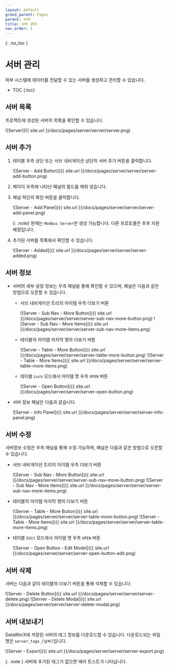```yaml
---
layout: default
grand_parent: Pages
parent: 서버
title: 서버 관리
nav_order: 1
---
```


{: .no_toc }
# 서버 관리
외부 시스템에 데이터를 전달할 수 있는 서버를 생성하고 관리할 수 있습니다. 

- TOC
{:toc}



## 서버 목록
프로젝트에 생성된 서버의 목록을 확인할 수 있습니다.

![Server]({{ site.url }}/docs/pages/server/server/server.png)

## 서버 추가

1. 테이블 우측 상단 또는 서브 내비게이션 상단의 서버 추가 버튼을 클릭합니다.

    ![Server - Add Button]({{ site.url }}/docs/pages/server/server/server-add-button.png)

2. 페이지 우측에 나타난 패널의 필드를 채워 넣습니다.

3. 패널 하단의 확인 버튼을 클릭합니다.

    ![Server - Add Panel]({{ site.url }}/docs/pages/server/server/server-add-panel.png)

    {: .note}
    현재는 `Modbus Server`만 생성 가능합니다. 다른 프로토콜은 추후 지원 예정입니다.

4. 추가된 서버를 목록에서 확인할 수 있습니다.

    ![Server - Added]({{ site.url }}/docs/pages/server/server/server-added.png)


## 서버 정보
- 서버의 세부 설정 정보는 우측 패널을 통해 확인할 수 있으며, 패널은 다음과 같은 방법으로 오픈할 수 있습니다.
  - 서브 내비게이션 트리의 아이템 우측 더보기 버튼

    ![Server - Sub Nav - More Button]({{ site.url }}/docs/pages/server/server/server-sub-nav-more-button.png)
    ![Server - Sub Nav - More Items]({{ site.url }}/docs/pages/server/server/server-sub-nav-more-items.png)

  - 테이블의 아이템 마지막 행의 더보기 버튼

    ![Server - Table - More Button]({{ site.url }}/docs/pages/server/server/server-table-more-button.png)
    ![Server - Table - More Items]({{ site.url }}/docs/pages/server/server/server-table-more-items.png)
        
  - 테이블 `Lock` 모드에서 아이템 명 우측  `OPEN` 버튼
    
    ![Server - Open Button]({{ site.url }}/docs/pages/server/server/server-open-button.png)

- 서버 정보 패널은 다음과 같습니다.

    ![Server - Info Panel]({{ site.url }}/docs/pages/server/server/server-info-panel.png)



## 서버 수정
서버정보 수정은 우측 패널을 통해 수정 가능하며, 패널은 다음과 같은 방법으로 오픈할 수 있습니다.

- 서브 내비게이션 트리의 아이템 우측 더보기 버튼

  ![Server - Sub Nav - More Button]({{ site.url }}/docs/pages/server/server/server-sub-nav-more-button.png)
  ![Server - Sub Nav - More Items]({{ site.url }}/docs/pages/server/server/server-sub-nav-more-items.png)

- 테이블의 아이템 마지막 행의 더보기 버튼

  ![Server - Table - More Button]({{ site.url }}/docs/pages/server/server/server-table-more-button.png)
  ![Server - Table - More Items]({{ site.url }}/docs/pages/server/server/server-table-more-items.png)
      
- 테이블 `Edit` 모드에서 아이템 명 우측  `OPEN` 버튼
  
  ![Server - Open Button - Edit Model]({{ site.url }}/docs/pages/server/server/server-open-button-edit.png)


## 서버 삭제
서버는 다음과 같이 테이블의 더보기 버튼을 통해 삭제할 수 있습니다.

![Server - Delete Button]({{ site.url }}/docs/pages/server/server/server-delete.png)
![Server - Delete Modal]({{ site.url }}/docs/pages/server/server/server-delete-modal.png)


## 서버 내보내기
DataWorX에 저장된 서버의 태그 정보를 다운로드할 수 있습니다. 다운로드되는 파일명은 `server_tags_[날짜]`입니다.

![Server - Export]({{ site.url }}/docs/pages/server/server/server-export.png)


{: .note }
서버에 추가된 태그가 없으면 에러 토스트가 나타납니다.